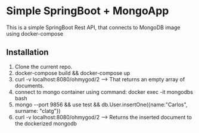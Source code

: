 # Simple SpringBoot + MongoApp

This is a simple SpringBoot Rest API, that connects to MongoDB image using docker-compose


## Installation

1. Clone the current repo.
2. docker-compose build && docker-compose up
3. curl -v localhost:8080/ohmygod/2 --> That returns an empty array of documents.
4. connect to mongo container using command: docker exec -it mongodbs bash
5. mongo --port 9856 && use test && db.User.insertOne({name:"Carlos", surname: "clatg"})
6. curl -v localhost:8080/ohmygod/2 --> Returns the inserted document to the dockerized mongodb
